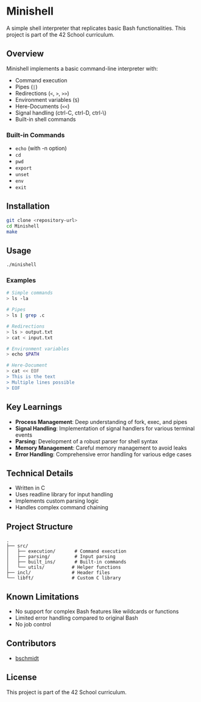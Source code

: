 # Minishell

A simple shell interpreter that replicates basic Bash functionalities. This project is part of the 42 School curriculum.

## Overview

Minishell implements a basic command-line interpreter with:
- Command execution
- Pipes (`|`)
- Redirections (`<`, `>`, `>>`)
- Environment variables (`$`)
- Here-Documents (`<<`)
- Signal handling (ctrl-C, ctrl-D, ctrl-\\)
- Built-in shell commands

### Built-in Commands

- `echo` (with -n option)
- `cd`
- `pwd`
- `export`
- `unset`
- `env`
- `exit`

## Installation

```bash
git clone <repository-url>
cd Minishell
make
```

## Usage

```bash
./minishell
```

### Examples

```bash
# Simple commands
> ls -la

# Pipes
> ls | grep .c

# Redirections
> ls > output.txt
> cat < input.txt

# Environment variables
> echo $PATH

# Here-Document
> cat << EOF
> This is the text
> Multiple lines possible
> EOF
```

## Key Learnings

- **Process Management**: Deep understanding of fork, exec, and pipes
- **Signal Handling**: Implementation of signal handlers for various terminal events
- **Parsing**: Development of a robust parser for shell syntax
- **Memory Management**: Careful memory management to avoid leaks
- **Error Handling**: Comprehensive error handling for various edge cases

## Technical Details

- Written in C
- Uses readline library for input handling
- Implements custom parsing logic
- Handles complex command chaining

## Project Structure

```
.
├── src/
│   ├── execution/       # Command execution
│   ├── parsing/         # Input parsing
│   ├── built_ins/       # Built-in commands
│   └── utils/          # Helper functions
├── incl/               # Header files
└── libft/              # Custom C library
```

## Known Limitations

- No support for complex Bash features like wildcards or functions
- Limited error handling compared to original Bash
- No job control

## Contributors

- [bschmidt](https://github.com/Bendix-Schmidt)

## License

This project is part of the 42 School curriculum.

